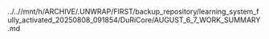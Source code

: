 ../..//mnt/h/ARCHIVE/.UNWRAP/FIRST/backup_repository/learning_system_fully_activated_20250808_091854/DuRiCore/AUGUST_6_7_WORK_SUMMARY.md